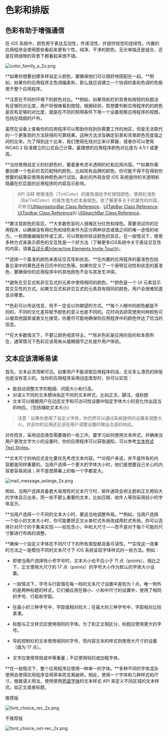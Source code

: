 # 色彩和排版

## 色彩有助于增强通信

在 iOS 系统中，颜色用于表达互动性，传递活性，并提供视觉的连续性。内置的应用程序会使用那些看起来更有个性，纯净，干净的颜色，无论单独还是组合，还是在明或暗的背景下都看起来很不错。

![color_family_a_2x.png](/images/color_family_a_2x.png)

**如果你想要创建多样自定义颜色，要确保他们可以很好地搭配在一起。**例如，如果你的应用程序主色调偏柔和，那么就应该建立一个协调的柔和色调的色板用于整个应用程序。

**注意在不同的环境下的颜色对比。**例如，如果导航栏的背景和按钮的标题没有足够的对比度，用户将很难看到按钮。根据经验，若想要判断应用程序的的颜色是否有足够的对比度，就是在不同的照明条件下用一个设备观察应用程序的视图，包括在晴朗的户外。

虽然在设备上查看你的应用程序可以帮助你找到你需要工作的地区，但是无法取代的一个更客观的方法获得的可靠结果。这种方法涉及确定前景和背景颜色亮度值之间的比率。为了得到这个比率，我们使用在线对比率计算器，或者你可以使用 WCAG 2 标准建立的公式自己计算。最理想的应用程序颜色对比度为 4.5:1 或更高。

**当你使用自定义的栏颜色时，要着重考虑半透明的栏和应用内容。**如果你需要创建一个色彩栏去匹配特的颜色，比如现有品牌的颜色，你可能不得不在得到你想要的结果前使用各种颜色进行试验。条栏的外观会受 iOS 系统提供的半透明和隐藏在栏后面的应用程序的内容显示影响。

>API 注释
 使用浅色（TintColor）的属性值给予栏按钮颜色，使用栏浅色（BarTintColor）的属性值为栏本身赋色。欲了解更多关于栏属性的内容，可参见[UINavigationBar Class Reference](https://developer.apple.com/library/ios/documentation/UIKit/Reference/UINavigationBar_Class/index.html#//apple_ref/doc/uid/TP40006887)，[UITabBar Class Reference](https://developer.apple.com/library/ios/documentation/UIKit/Reference/UITabBar_Class/index.html#//apple_ref/doc/uid/TP40007521)，[UIToolbar Class Reference](https://developer.apple.com/library/ios/documentation/UIKit/Reference/UIToolbar_Class/index.html#//apple_ref/doc/uid/TP40006927)和 [UISearchBar Class Reference](https://developer.apple.com/library/ios/documentation/UIKit/Reference/UISearchBar_Class/index.html#//apple_ref/doc/uid/TP40007529)。

**要注意颜色的盲区。**大多数色盲的人很难区分红色和绿色。需要测试你的应用程序，以确保没有用红色和绿色来作为区分两种状态或值之间的唯一途径的地方。一些图像编辑软件或工具，可以帮助你验证颜色的盲区。在一般情况下，使用多种方式来表示原色的交互性是一个好方法（了解更多iOS系统中关于表征交互性的内容，请看[互动元素Interactive Elements Invite Touch](https://developer.apple.com/library/ios/documentation/UserExperience/Conceptual/MobileHIG/InteractivityInput.html#//apple_ref/doc/uid/TP40006556-CH55-SW4))。

**选择一个基准的颜色来表征交互性和状态。**在内置的应用程序的基准色包括备忘录中的黄色还有日历中的红色等。如果你定义了一个表明互动性和状态的基准色，要确保你的应用程序中的其他颜色不会与其发生冲突。


**避免在交互式和非交互式的元素中使用相同的颜色。**颜色是一个 UI 元素显示其交互性的方式。如果交互式和非交互式的元素具有相同的颜色，用户会很难知道该点哪里。

**色彩可以传达信息，但不一定会以你期望的方式。**每个人眼中的颜色都是不同的，不同的文化差异赋予颜色的意义也是不同的。花时间去研究使用何种颜色可以被其他国家或者文化接受。你要尽可能地确保你应用程序中的颜色传达了恰当的信息。

**在大多数情况下，不要让颜色喧宾夺主。**除非色彩是应用的目的和本质所在，通常情况下色彩应该用来从细微细节之处提升用户体验。


## 文本应该清晰易读

首先，文本必须清晰可见。如果用户不能读取应用程序的话，无论多么漂亮的排版也是没有意义的。当你的应用程序采用动态类型时，你可以实现：

- 能自动调整文字的粗细、间距大小和行高。
- 对语义不同的文本模块指定不同的文本样式，比如正文，脚注，或标题
- 文本可以根据用户在动态文字和可访问性设置中指定字体大小的变化作出适当的响应。（包括辅助文本大小）
 
>注意：如果你使用了自定义字体，你仍然可以通过系统提供的设置来调整大小。并且你的应用还应该在用户调整设置时做出合适的响应。

对你而言，采用动态类型需要做的一些工作。要学习如何使用文本样式，并确保当用户更改文字大小的设置时，你的应用程序可以获取通知，可以参考[文本样式Text Styles](https://developer.apple.com/library/ios/documentation/StringsTextFonts/Conceptual/TextAndWebiPhoneOS/CustomTextProcessing/CustomTextProcessing.html#//apple_ref/doc/uid/TP40009542-CH4-SW65)。

**文本尺寸的响应式变化要优先考虑文本内容。**对用户来说，并不是所有的内容都是同样重要的。当用户选择一个更大的字体大小时，他们是想要自己关心的内容更容易阅读；并不是想屏幕上的每一个字都变大。

![mail_message_axlarge_2x.png](/images/mail_message_axlarge_2x.png)

例如，当用户选择具备更大易用性的文本尺寸时，邮件通常会把主题和正文用较大的字体显示出来，而一些不那么重要的文本，比如日期、收件人等则采用较小的字体显示。

**当用户选择一个不同的文本大小时，要适当地调整布局。**例如，当用户选择一个较小的文本大小时，你可能要把正文从单栏式布局改成两栏式布局。你可以选择针对尺寸的子集来实现——如包含小，中和大尺寸——而不是对于每个可能的尺寸都进行布局的调整。

**确保一个自定义字体在不同尺寸下的所有类型都具备可读性。**实现这一效果的方法之一是模仿不同的文本尺寸下 iOS 系统呈现字体样式的一些方法。例如：

* 即使当用户选择特小号字号时，文本大小也不应小于 11 点（points）。相比之下，正文使用大尺寸的 17 点（points）的字号大小作为默认的字体大小设置。

* 一般情况下，字号与行距值在每一档的文本尺寸设置中差别为 1 点。唯一例外的是两种标题的样式，它们被应用在极小、小和中尺寸的设置中，使用了相同的字号、行距和字距。

* 在最小的三种字号中，字距值相对较大；在最大的三种字号中，字距相对比较紧凑。

* 标题与正文样式应使用相同的字体。为了和正文相区分，标题应使用更大的字号。

* 导航控制栏的文本使用相同的字号，而内容文本的样式则使用大尺寸的设置（值为 17 点）。

* 文字应使用常规或中等重量；不应使用轻的或加粗字体。

**在一般情况下，整个应用程序应使用一种单一的字体。**多种不同的字体混杂使用会使得应用程序显得草率而支离破碎。相反，使用一个字体和几种样式和尺寸。根据语义用法，使用使用[界面字体](https://developer.apple.com/library/ios/documentation/UIKit/Reference/UIFont_Class/index.html#//apple_ref/occ/cl/UIFont)的文本样式 API 来定义不同区域的文本样式，如正文或者标题。

推荐版

![font_choice_rec_2x.png](/images/font_choice_rec_2x.png)

不推荐版

![font_choice_not-rec_2x.png](/images/font_choice_not-rec_2x.png)

